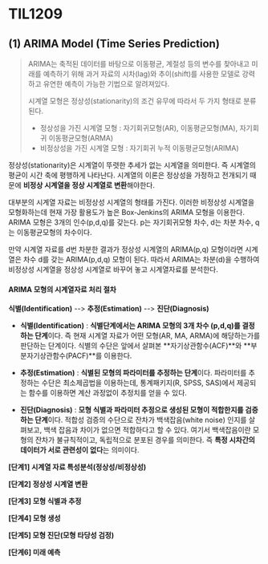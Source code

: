# TIL1209

## (1) ARIMA Model (Time Series Prediction)

> ARIMA는 축적된 데이터를 바탕으로 이동평균, 계절성 등의 변수를 찾아내고 미래를 예측하기 위해 과거 자료의 시차(lag)와 추이(shift)를 사용한 모델로 강력하고 유연한 예측이 가능한 기법으로 알려져있다.
>
> 시계열 모형은 정상성(stationarity)의 조건 유무에 따라서 두 가지 형태로 분류된다.
>
> - 정상성을 가진 시계열 모형 : 자기회귀모형(AR), 이동평균모형(MA), 자기회귀 이동평균모형(ARMA)
> - 비정상성을 가진 시계열 모형 : 자기회귀 누적 이동평균모형(ARIMA)



정상성(stationarity)은 시계열이 뚜렷한 추세가 없는 시계열을 의미한다. 즉 시계열의 평균이 시간 축에 평행하게 나타난다. 시계열의 이론은 정상성을 가정하고 전개되기 때문에 **비정상 시계열을 정상 시계열로 변환**해야한다.



대부분의 시계열 자료는 비정상성 시계열의 형태를 가진다. 이러한 비정상성 시계열을 모형화하는데 현재 가장 활용도가 높은 Box-Jenkins의 ARIMA 모형을 이용한다. ARIMA 모형은 3개의 인수(p,d,q)를 갖는다. p는 자기회귀모형 차수, d는 차분 차수, q는 이동평균모형의 차수이다.



만약 시계열 자료를 d번 차분한 결과가 정상성 시계열의 ARIMA(p,q) 모형이라면 시계열은 차수 d를 갖는 ARIMA(p,d,q) 모형이 된다. 따라서 ARIMA는 차분(d)을 수행하여 비정상성 시계열을 정상성 시계열로 바꾸어 놓고 시계열자료를 분석한다.



#### ARIMA 모형의 시계열자료 처리 절차

**식별(Identification)** --> **추정(Estimation)** --> **진단(Diagnosis)**

- **식별(Identification)** : **식별단계에서는 ARIMA 모형의 3개 차수 (p,d,q)를 결정하는 단계**이다. 즉 현재 시계열 자료가 어떤 모형(AR, MA, ARMA)에 해당하는가를 판단하는 단계이다. 식별의 수단은 앞에서 살펴본 **자기상관함수(ACF)**와 **부분자기상관함수(PACF)**를 이용한다.

- **추정(Estimation)** : **식별된 모형의 파라미터를 추정하는 단계**이다. 파라미터를 추정하는 수단은 최소제곱법을 이용하는데, 통계패키지(R, SPSS, SAS)에서 제공되는 함수를 이용하면 계산 과정없이 추정치를 얻을 수 있다.
- **진단(Diagnosis)** : **모형 식별과 파라미터 추정으로 생성된 모형이 적합한지를 검증하는 단계**이다. 적합성 검증의 수단으로 잔차가 백색잡음(white noise) 인지를 살펴보고, 백색 잡음과 차이가 없으면 적합하다고 할 수 있다. 여기서 백색잡음이란 모형의 잔차가 불규칙적이고, 독립적으로 분포된 경우를 의미한다. 즉 **특정 시차간의 데이터가 서로 관련성이 없다**는 의미이다.



**[단계1] 시계열 자료 특성분석(정상성/비정상성)**

**[단계2] 정상성 시계열 변환**

**[단계3] 모형 식별과 추정**

**[단계4] 모형 생성**

**[단계5] 모형 진단(모형 타당성 검정)**

**[단계6] 미래 예측**

